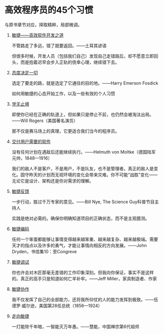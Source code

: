 # 高效程序员的45个习惯

与原书章节对应，择取精粹，局部微调。

1. [敏捷——高效软件开发之道](https://github.com/czf2015/blog/blob/master/%E5%BA%94%E7%94%A8/%E5%BC%80%E5%8F%91/%E9%AB%98%E6%95%88%E7%A8%8B%E5%BA%8F%E5%91%98%E7%9A%8445%E4%B8%AA%E4%B9%A0%E6%83%AF/%E6%95%8F%E6%8D%B7%E2%80%94%E2%80%94%E9%AB%98%E6%95%88%E8%BD%AF%E4%BB%B6%E5%BC%80%E5%8F%91%E4%B9%8B%E9%81%93.md)

    不管路走了多远，错了就要返回。——土耳其谚语

    但很多时候，开发人员（包括我们自己）发现自己走错路后，却不愿意立即回头，而是抱着迟早会步入正轨的侥幸心理，继续错下去。

2. [态度决定一切](https://github.com/czf2015/blog/blob/master/%E5%BA%94%E7%94%A8/%E5%BC%80%E5%8F%91/%E9%AB%98%E6%95%88%E7%A8%8B%E5%BA%8F%E5%91%98%E7%9A%8445%E4%B8%AA%E4%B9%A0%E6%83%AF/2.%E6%80%81%E5%BA%A6%E5%86%B3%E5%AE%9A%E4%B8%80%E5%88%87.md)

    选定了要走的路，就是选定了它通往的目的地。——Harry Emerson Fosdick

    如何用敏捷的心态开始工作，以及一些有效的个人习惯

3. [学无止境](https://github.com/czf2015/blog/blob/master/%E5%BA%94%E7%94%A8/%E5%BC%80%E5%8F%91/%E9%AB%98%E6%95%88%E7%A8%8B%E5%BA%8F%E5%91%98%E7%9A%8445%E4%B8%AA%E4%B9%A0%E6%83%AF/3.%E5%AD%A6%E6%97%A0%E6%AD%A2%E5%A2%83.md)

    即使你已经在正确的轨道上，但如果只是停止不前，也仍然会被淘汰出局。——Will Rogers（美国著名演员）

    那不仅是赛马场上的真理，它更适合我们当今的程序员。 

4. [交付用户需要的软件]()

    没有任何计划在遇敌后还能继续执行。——Helmuth von Moltke（德国陆军元帅，1848—1916）

    我们的敌人不是客户，不是用户，不是队友，也不是管理者。真正的敌人是变化。固守昨天的计划而无视环境的变化会带来灾难。你不可能“战胜”变化——无论它是设计、架构还是你对需求的理解。

5. [敏捷反馈]()

    一步行动，胜过千万专家的意见。——Bill Nye, The Science Guy科普节目主持人

    实践是绝对必需的。确保你明确知道项目的正确状态，而不是主观臆测。

6. [敏捷编码]()

    任何一个笨蛋都能够让事情变得越来越笨重、越来越复杂、越来越极端。需要天才的指点以及许多的勇气，才能让事情向相反的方向发展。——John Dryden，书信集10：至Congreve 

7. [敏捷调试]()

    你也许会对木匠那毫无差错的工作印象深刻。但我向你保证，事实不是这样的。真正的高手只是知道如何亡羊补牢。——Jeff Miller，家具制造者、作家
    
8. [敏捷协作]()

    我不仅发挥了自己的全部能力，还将我所仰仗的人的能力发挥到极致。——伍德罗·威尔逊，美国第28任总统（1856—1924）
    
9. [走向敏捷]()

    一灯能除千年暗，一智能灭万年愚。——慧能，中国禅宗第6代祖师